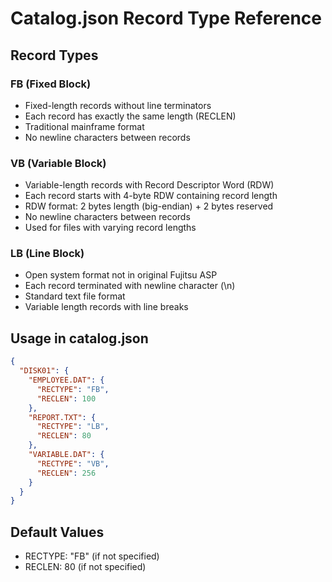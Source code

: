 # Catalog.json Record Type Reference

## Record Types

### FB (Fixed Block)
- Fixed-length records without line terminators
- Each record has exactly the same length (RECLEN)
- Traditional mainframe format
- No newline characters between records

### VB (Variable Block)
- Variable-length records with Record Descriptor Word (RDW)
- Each record starts with 4-byte RDW containing record length
- RDW format: 2 bytes length (big-endian) + 2 bytes reserved
- No newline characters between records
- Used for files with varying record lengths

### LB (Line Block)
- Open system format not in original Fujitsu ASP
- Each record terminated with newline character (\n)
- Standard text file format
- Variable length records with line breaks

## Usage in catalog.json

```json
{
  "DISK01": {
    "EMPLOYEE.DAT": {
      "RECTYPE": "FB",
      "RECLEN": 100
    },
    "REPORT.TXT": {
      "RECTYPE": "LB",
      "RECLEN": 80
    },
    "VARIABLE.DAT": {
      "RECTYPE": "VB",
      "RECLEN": 256
    }
  }
}
```

## Default Values
- RECTYPE: "FB" (if not specified)
- RECLEN: 80 (if not specified)